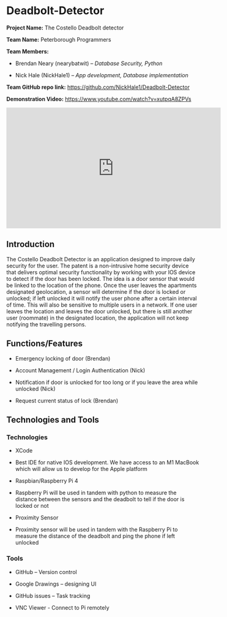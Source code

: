 # Deadbolt-Detector
__Project Name:__ The Costello Deadbolt detector 

__Team Name:__ Peterborough Programmers 

__Team Members:__ 

- Brendan Neary (nearybatwit) – _Database Security, Python_ 

- Nick Hale (NickHale1) – _App development, Database implementation_ 

__Team GitHub repo link:__ https://github.com/NickHale1/Deadbolt-Detector 

__Demonstration Video:__ https://www.youtube.com/watch?v=xutpqA8ZPVs

<iframe width="560" height="315" src="https://www.youtube.com/embed/xutpqA8ZPVs" title="YouTube video player" frameborder="0" allow="accelerometer; autoplay; clipboard-write; encrypted-media; gyroscope; picture-in-picture" allowfullscreen></iframe>

## Introduction 

The Costello Deadbolt Detector is an application designed to improve daily security for the user. The patent is a non-intrusive home security device that delivers optimal security functionality by working with your IOS device to detect if the door has been locked. The idea is a door sensor that would be linked to the location of the phone. Once the user leaves the apartments designated geolocation, a sensor will determine if the door is locked or unlocked; if left unlocked it will notify the user phone after a certain interval of time. This will also be sensitive to multiple users in a network. If one user leaves the location and leaves the door unlocked, but there is still another user (roommate) in the designated location, the application will not keep notifying the travelling persons. 




## Functions/Features 

- Emergency locking of door (Brendan) 

- Account Management / Login Authentication (Nick) 

- Notification if door is unlocked for too long or if you leave the area while unlocked (Nick) 

- Request current status of lock (Brendan) 

## Technologies and Tools 

### Technologies 

- XCode 

- Best IDE for native IOS development. We have access to an M1 MacBook which will allow us to develop for the Apple platform 

- Raspbian/Raspberry Pi 4 

- Raspberry Pi will be used in tandem with python to measure the distance between the sensors and the deadbolt to tell if the door is locked or not 

- Proximity Sensor 

- Proximity sensor will be used in tandem with the Raspberry Pi to measure the distance of the deadbolt and ping the phone if left unlocked 



### Tools 

- GitHub – Version control  

- Google Drawings – designing UI 

- GitHub issues – Task tracking 

- VNC Viewer - Connect to Pi remotely
